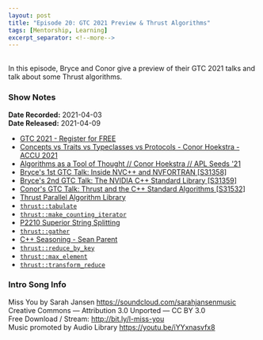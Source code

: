 ```yaml
---
layout: post
title: "Episode 20: GTC 2021 Preview & Thrust Algorithms"
tags: [Mentorship, Learning]
excerpt_separator: <!--more-->
---
```


<div id="buzzsprout-player-8305171"></div>
<script src="https://www.buzzsprout.com/1501960/8305171-episode-20-gtc-2021-preview-thrust-algorithms.js?container_id=buzzsprout-player-8305171&player=small" type="text/javascript" charset="utf-8"></script>

<br>In this episode, Bryce and Conor give a preview of their GTC 2021 talks and talk about some Thrust algorithms.

<!--more-->

### Show Notes

**Date Recorded:** 2021-04-03 <br>
**Date Released:** 2021-04-09

* [GTC 2021 - Register for FREE](https://gtc21.event.nvidia.com/)
* [Concepts vs Traits vs Typeclasses vs Protocols - Conor Hoekstra - ACCU 2021](https://www.youtube.com/watch?v=iPVoCTgvi8M)
* [Algorithms as a Tool of Thought // Conor Hoekstra // APL Seeds '21](https://www.youtube.com/watch?v=GZuZgCDql6g)
* [Bryce's 1st GTC Talk: Inside NVC++ and NVFORTRAN [S31358]](https://gtc21.event.nvidia.com/media/Inside+NVC%2B%2B+and+NVFORTRAN+%5BS31358%5D/1_hw2mm7hn)
* [Bryce's 2nd GTC Talk: The NVIDIA C++ Standard Library [S31359]](https://gtc21.event.nvidia.com/media/The%20NVIDIA%20C%2B%2B%20Standard%20Library%20%5BS31359%5D/1_cz8o1n4j)
* [Conor's GTC Talk: Thrust and the C++ Standard Algorithms [S31532]](https://gtc21.event.nvidia.com/media/Thrust%20and%20the%20C%2B%2B%20Standard%20Algorithms%20%5BS31532%5D/1_im6dgp9u)
* [Thrust Parallel Algorithm Library](https://thrust.github.io/)
* [`thrust::tabulate`](https://thrust.github.io/doc/group__transformations_ga0408227dba108ecd776cf306106c58a3.html#ga0408227dba108ecd776cf306106c58a3)
* [`thrust::make_counting_iterator`](https://thrust.github.io/doc/group__fancyiterator_ga3eba1221e2d7ff2c8b9aca2e2c32ba4a.html#ga3eba1221e2d7ff2c8b9aca2e2c32ba4a)
* [P2210 Superior String Splitting](http://www.open-std.org/jtc1/sc22/wg21/docs/papers/2020/p2210r0.html)
* [`thrust::gather`](https://thrust.github.io/doc/group__gathering_ga86722e76264fb600d659c1adef5d51b2.html#ga86722e76264fb600d659c1adef5d51b2)
* [C++ Seasoning - Sean Parent](https://youtu.be/qH6sSOr-yk8)
* [`thrust::reduce_by_key`](https://thrust.github.io/doc/group__reductions_gad5623f203f9b3fdcab72481c3913f0e0.html#gad5623f203f9b3fdcab72481c3913f0e0)
* [`thrust::max_element`](https://thrust.github.io/doc/group__extrema_ga61788a3dcc7aed6a32fb5bb81484a050.html#ga61788a3dcc7aed6a32fb5bb81484a050)
* [`thrust::transform_reduce`](https://thrust.github.io/doc/group__transformed__reductions_gaba339b23d412c93369720f2df77914ed.html#gaba339b23d412c93369720f2df77914ed)


### Intro Song Info

Miss You by Sarah Jansen https://soundcloud.com/sarahjansenmusic<br>
Creative Commons — Attribution 3.0 Unported — CC BY 3.0<br>
Free Download / Stream: http://bit.ly/l-miss-you<br>
Music promoted by Audio Library https://youtu.be/iYYxnasvfx8<br>
